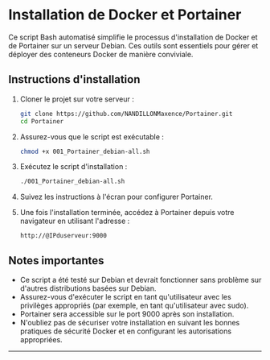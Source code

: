 # Installation de Docker et Portainer

Ce script Bash automatisé simplifie le processus d'installation de Docker et de Portainer sur un serveur Debian. Ces outils sont essentiels pour gérer et déployer des conteneurs Docker de manière conviviale.

## Instructions d'installation

1. Cloner le projet sur votre serveur :

   ```bash
   git clone https://github.com/NANDILLONMaxence/Portainer.git
   cd Portainer
   ```

2. Assurez-vous que le script est exécutable :

   ```bash
   chmod +x 001_Portainer_debian-all.sh
   ```

3. Exécutez le script d'installation :

   ```bash
   ./001_Portainer_debian-all.sh
   ```

4. Suivez les instructions à l'écran pour configurer Portainer.

5. Une fois l'installation terminée, accédez à Portainer depuis votre navigateur en utilisant l'adresse :

   ```
   http://@IPduserveur:9000
   ```

## Notes importantes

- Ce script a été testé sur Debian et devrait fonctionner sans problème sur d'autres distributions basées sur Debian.
- Assurez-vous d'exécuter le script en tant qu'utilisateur avec les privilèges appropriés (par exemple, en tant qu'utilisateur avec sudo).
- Portainer sera accessible sur le port 9000 après son installation.
- N'oubliez pas de sécuriser votre installation en suivant les bonnes pratiques de sécurité Docker et en configurant les autorisations appropriées.
----
